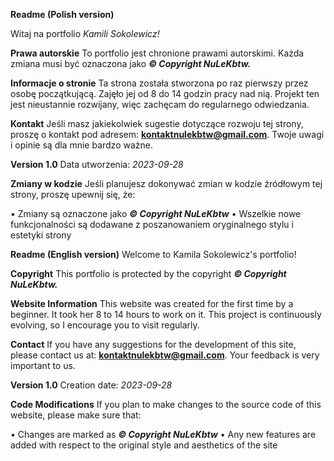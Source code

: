 **Readme (Polish version)**

Witaj na portfolio *Kamili Sokolewicz!* 

**Prawa autorskie**
To portfolio jest chronione prawami autorskimi. Każda zmiana musi być oznaczona jako ***© Copyright NuLeKbtw.***

**Informacje o stronie**
Ta strona została stworzona po raz pierwszy przez osobę początkującą. Zajęło jej od 8 do 14 godzin pracy nad nią. Projekt ten jest nieustannie rozwijany, więc zachęcam do regularnego odwiedzania.

**Kontakt**
Jeśli masz jakiekolwiek sugestie dotyczące rozwoju tej strony, proszę o kontakt pod adresem: **kontaktnulekbtw@gmail.com**. Twoje uwagi i opinie są dla mnie bardzo ważne.

**Version 1.0**
Data utworzenia: *2023-09-28*

**Zmiany w kodzie**
Jeśli planujesz dokonywać zmian w kodzie źródłowym tej strony, proszę upewnij się, że:

• Zmiany są oznaczone jako ***© Copyright NuLeKbtw***
• Wszelkie nowe funkcjonalności są dodawane z poszanowaniem oryginalnego stylu i estetyki strony

**Readme (English version)**
Welcome to Kamila Sokolewicz's portfolio!

**Copyright**
This portfolio is protected by the copyright ***© Copyright NuLeKbtw.***

**Website Information**
This website was created for the first time by a beginner. It took her 8 to 14 hours to work on it. This project is continuously evolving, so I encourage you to visit regularly.

**Contact**
If you have any suggestions for the development of this site, please contact us at: **kontaktnulekbtw@gmail.com**. Your feedback is very important to us.

**Version 1.0**
Creation date: *2023-09-28*

**Code Modifications**
If you plan to make changes to the source code of this website, please make sure that:

• Changes are marked as ***© Copyright NuLeKbtw***
• Any new features are added with respect to the original style and aesthetics of the site

